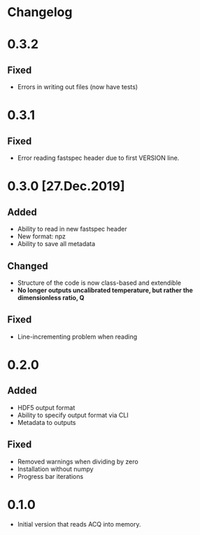 # Changelog

# 0.3.2
## Fixed
- Errors in writing out files (now have tests)

# 0.3.1

## Fixed
- Error reading fastspec header due to first VERSION line.

# 0.3.0 [27.Dec.2019]

## Added
- Ability to read in new fastspec header
- New format: npz
- Ability to save all metadata

## Changed
- Structure of the code is now class-based and extendible
- **No longer outputs uncalibrated temperature, but rather the dimensionless ratio, Q**

## Fixed
- Line-incrementing problem when reading


# 0.2.0

## Added
- HDF5 output format
- Ability to specify output format via CLI
- Metadata to outputs

## Fixed
- Removed warnings when dividing by zero
- Installation without numpy
- Progress bar iterations

# 0.1.0

- Initial version that reads ACQ into memory.
